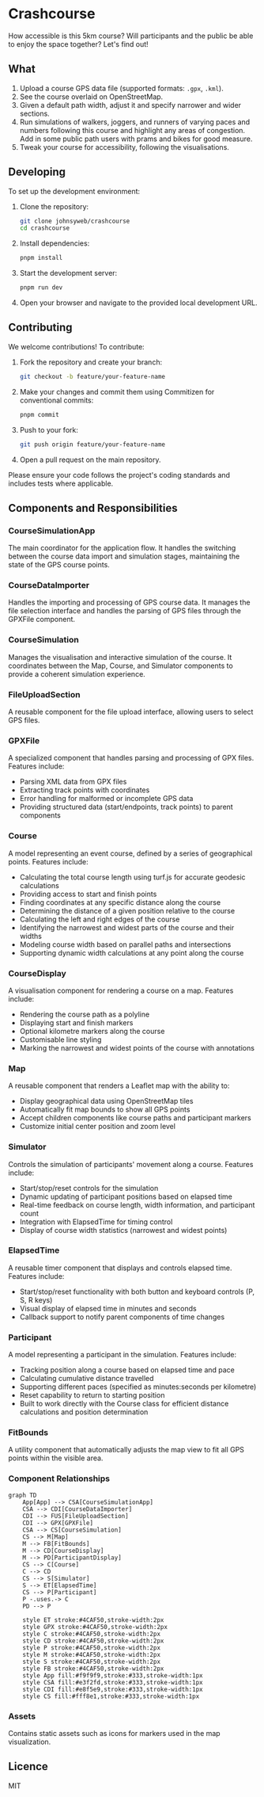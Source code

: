 # Crashcourse

How accessible is this 5km course? Will participants and the public be able to enjoy the space together? Let's find out!

## What

1. Upload a course GPS data file (supported formats: `.gpx`, `.kml`).
2. See the course overlaid on OpenStreetMap.
3. Given a default path width, adjust it and specify narrower and wider sections.
4. Run simulations of walkers, joggers, and runners of varying paces and numbers following this course and highlight any areas of congestion. Add in some public path users with prams and bikes for good measure.
5. Tweak your course for accessibility, following the visualisations.

## Developing

To set up the development environment:

1. Clone the repository:

   ```bash
   git clone johnsyweb/crashcourse
   cd crashcourse
   ```

2. Install dependencies:

   ```bash
   pnpm install
   ```

3. Start the development server:

   ```bash
   pnpm run dev
   ```

4. Open your browser and navigate to the provided local development URL.

## Contributing

We welcome contributions! To contribute:

1. Fork the repository and create your branch:

   ```bash
   git checkout -b feature/your-feature-name
   ```

2. Make your changes and commit them using Commitizen for conventional commits:

   ```bash
   pnpm commit
   ```

3. Push to your fork:

   ```bash
   git push origin feature/your-feature-name
   ```

4. Open a pull request on the main repository.

Please ensure your code follows the project's coding standards and includes tests where applicable.

## Components and Responsibilities

### CourseSimulationApp

The main coordinator for the application flow. It handles the switching between the course data import and simulation stages, maintaining the state of the GPS course points.

### CourseDataImporter

Handles the importing and processing of GPS course data. It manages the file selection interface and handles the parsing of GPS files through the GPXFile component.

### CourseSimulation

Manages the visualisation and interactive simulation of the course. It coordinates between the Map, Course, and Simulator components to provide a coherent simulation experience.

### FileUploadSection

A reusable component for the file upload interface, allowing users to select GPS files.

### GPXFile

A specialized component that handles parsing and processing of GPX files. Features include:

- Parsing XML data from GPX files
- Extracting track points with coordinates
- Error handling for malformed or incomplete GPS data
- Providing structured data (start/endpoints, track points) to parent components

### Course

A model representing an event course, defined by a series of geographical points. Features include:

- Calculating the total course length using turf.js for accurate geodesic calculations
- Providing access to start and finish points
- Finding coordinates at any specific distance along the course
- Determining the distance of a given position relative to the course
- Calculating the left and right edges of the course
- Identifying the narrowest and widest parts of the course and their widths
- Modeling course width based on parallel paths and intersections
- Supporting dynamic width calculations at any point along the course

### CourseDisplay

A visualisation component for rendering a course on a map. Features include:

- Rendering the course path as a polyline
- Displaying start and finish markers
- Optional kilometre markers along the course
- Customisable line styling
- Marking the narrowest and widest points of the course with annotations

### Map

A reusable component that renders a Leaflet map with the ability to:

- Display geographical data using OpenStreetMap tiles
- Automatically fit map bounds to show all GPS points
- Accept children components like course paths and participant markers
- Customize initial center position and zoom level

### Simulator

Controls the simulation of participants' movement along a course. Features include:

- Start/stop/reset controls for the simulation
- Dynamic updating of participant positions based on elapsed time
- Real-time feedback on course length, width information, and participant count
- Integration with ElapsedTime for timing control
- Display of course width statistics (narrowest and widest points)

### ElapsedTime

A reusable timer component that displays and controls elapsed time. Features include:

- Start/stop/reset functionality with both button and keyboard controls (P, S, R keys)
- Visual display of elapsed time in minutes and seconds
- Callback support to notify parent components of time changes

### Participant

A model representing a participant in the simulation. Features include:

- Tracking position along a course based on elapsed time and pace
- Calculating cumulative distance travelled
- Supporting different paces (specified as minutes:seconds per kilometre)
- Reset capability to return to starting position
- Built to work directly with the Course class for efficient distance calculations and position determination

### FitBounds

A utility component that automatically adjusts the map view to fit all GPS points within the visible area.

### Component Relationships

```mermaid
graph TD
    App[App] --> CSA[CourseSimulationApp]
    CSA --> CDI[CourseDataImporter]
    CDI --> FUS[FileUploadSection]
    CDI --> GPX[GPXFile]
    CSA --> CS[CourseSimulation]
    CS --> M[Map]
    M --> FB[FitBounds]
    M --> CD[CourseDisplay]
    M --> PD[ParticipantDisplay]
    CS --> C[Course]
    C --> CD
    CS --> S[Simulator]
    S --> ET[ElapsedTime]
    CS --> P[Participant]
    P -.uses.-> C
    PD --> P

    style ET stroke:#4CAF50,stroke-width:2px
    style GPX stroke:#4CAF50,stroke-width:2px
    style C stroke:#4CAF50,stroke-width:2px
    style CD stroke:#4CAF50,stroke-width:2px
    style P stroke:#4CAF50,stroke-width:2px
    style M stroke:#4CAF50,stroke-width:2px
    style S stroke:#4CAF50,stroke-width:2px
    style FB stroke:#4CAF50,stroke-width:2px
    style App fill:#f9f9f9,stroke:#333,stroke-width:1px
    style CSA fill:#e3f2fd,stroke:#333,stroke-width:1px
    style CDI fill:#e8f5e9,stroke:#333,stroke-width:1px
    style CS fill:#fff8e1,stroke:#333,stroke-width:1px
```

### Assets

Contains static assets such as icons for markers used in the map visualization.

## Licence

MIT
